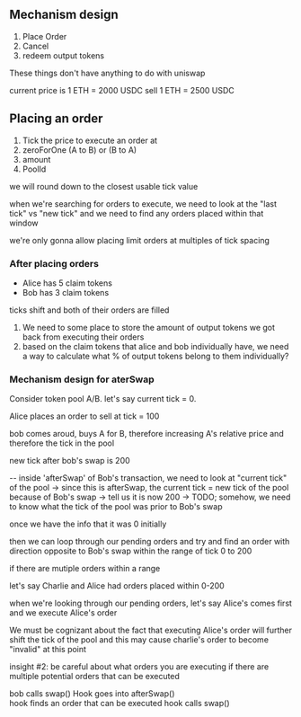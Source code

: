 
## Mechanism design 

1. Place Order 
2. Cancel 
3. redeem output tokens 

These things don't have anything to do with uniswap 

current price is 1 ETH = 2000 USDC 
sell 1 ETH = 2500 USDC 


## Placing an order 

1. Tick the price to execute an order at 
2. zeroForOne (A to B) or (B to A)
3. amount 
4. PoolId 

we will round down to the closest usable tick value 

when we're searching for orders to execute, we need to look at the "last tick" vs "new tick" and we need to find any orders placed within that window 

we're only gonna allow placing limit orders at multiples of tick spacing  


### After placing orders 
- Alice has 5 claim tokens 
- Bob has 3 claim tokens 

ticks shift and both of their orders are filled 

1. We need to some place to store the amount of output tokens we got back from executing their orders
2. based on the claim tokens that alice and bob individually have, we need a way to calculate what % of output tokens belong to them individually? 

### Mechanism design for aterSwap 

Consider token pool A/B. let's say current tick = 0. 

Alice places an order to sell at tick = 100 

bob comes aroud, buys A for B, therefore increasing A's relative price and therefore the tick in the pool 

new tick after bob's swap is 200 

-- 
inside 'afterSwap' of Bob's transaction, we need to look at "current tick" of the pool 
-> since this is afterSwap, the current tick = new tick of the pool because of Bob's swap 
-> tell us it is now 200 
-> TODO; somehow, we need to know what the tick of the pool was prior to Bob's swap

once we have the info that it was 0 initially 

then we can loop through our pending orders and try and find an order with direction opposite to Bob's swap within the range of tick 0 to 200 

if there are mutiple orders within a range 

let's say Charlie and Alice had orders placed within 0-200 

when we're looking through our pending orders, let's say Alice's comes first and we execute Alice's order 

We must be cognizant about the fact that executing Alice's order will further shift the tick of the pool and this may cause charlie's order to become "invalid" at this point  

insight #2: be careful about what orders you are executing if there are multiple potential orders that can be executed 

bob calls swap() 
Hook goes into afterSwap()  
hook finds an order that can be executed
hook calls swap()

